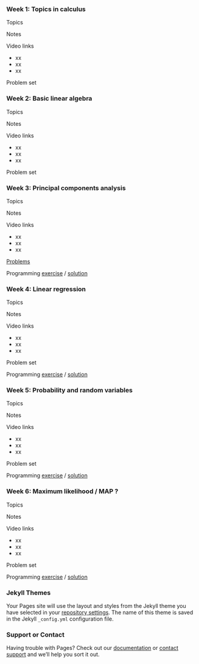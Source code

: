### Week 1: Topics in calculus

Topics

Notes

Video links
- xx
- xx
- xx

Problem set

### Week 2: Basic linear algebra

Topics

Notes

Video links
- xx
- xx
- xx

Problem set

### Week 3: Principal components analysis

Topics

Notes

Video links
- xx
- xx
- xx

[Problems](week3_pca/problems.pdf)

Programming [exercise]() / [solution]()


### Week 4: Linear regression

Topics

Notes

Video links
- xx
- xx
- xx

Problem set

Programming [exercise]() / [solution]()

### Week 5: Probability and random variables

Topics

Notes

Video links
- xx
- xx
- xx

Problem set

Programming [exercise]() / [solution]()

### Week 6: Maximum likelihood / MAP ?

Topics

Notes

Video links
- xx
- xx
- xx

Problem set

Programming [exercise]() / [solution]()




### Jekyll Themes

Your Pages site will use the layout and styles from the Jekyll theme you have selected in your [repository settings](https://github.com/JaneliaMLCourse/MathClub/settings). The name of this theme is saved in the Jekyll `_config.yml` configuration file.

### Support or Contact

Having trouble with Pages? Check out our [documentation](https://help.github.com/categories/github-pages-basics/) or [contact support](https://github.com/contact) and we’ll help you sort it out.
